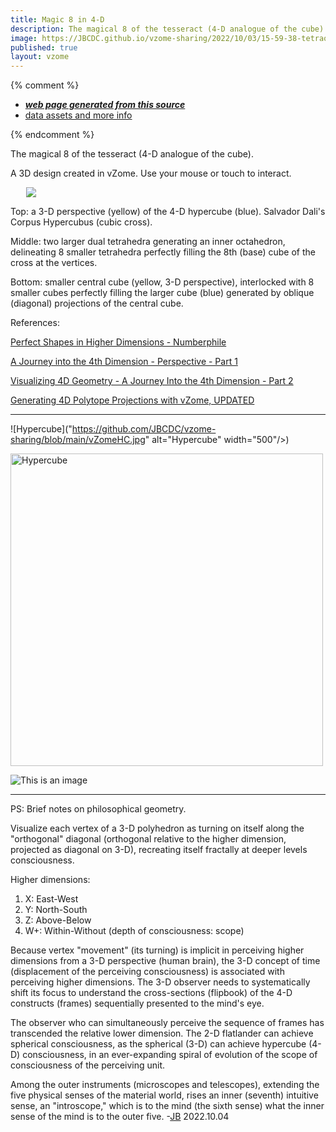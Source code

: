 ```yaml
---
title: Magic 8 in 4-D
description: The magical 8 of the tesseract (4-D analogue of the cube).    
image: https://JBCDC.github.io/vzome-sharing/2022/10/03/15-59-38-tetraoctacube/tetraoctacube.png
published: true
layout: vzome
---
```


{% comment %}
 - [***web page generated from this source***](<https://JBCDC.github.io/vzome-sharing/2022/10/03/tetraoctacube-15-59-38.html>)
 - [data assets and more info](<https://github.com/JBCDC/vzome-sharing/tree/main/2022/10/03/15-59-38-tetraoctacube/>)
 
{% endcomment %}

The magical 8 of the tesseract (4-D analogue of the cube).      

A 3D design created in vZome.  Use your mouse or touch to interact.

<vzome-viewer style="width: 87%; height: 60vh; margin: 5%"
       src="https://JBCDC.github.io/vzome-sharing/2022/10/03/15-59-38-tetraoctacube/tetraoctacube.vZome" >
  <img src="https://JBCDC.github.io/vzome-sharing/2022/10/03/15-59-38-tetraoctacube/tetraoctacube.png" />
</vzome-viewer>

Top: a 3-D perspective (yellow) of the 4-D hypercube (blue). Salvador Dali's Corpus Hypercubus (cubic cross).   

Middle: two larger dual tetrahedra generating an inner octahedron, delineating 8 smaller tetrahedra perfectly filling the 8th (base) cube of the cross at the vertices.   

Bottom: smaller central cube (yellow, 3-D perspective), interlocked with 8 smaller cubes perfectly filling the larger cube (blue) generated by oblique (diagonal) projections of the central cube.  

References: 

[Perfect Shapes in Higher Dimensions - Numberphile](https://www.youtube.com/watch?v=2s4TqVAbfz4)

[A Journey into the 4th Dimension - Perspective - Part 1](https://www.youtube.com/watch?v=4TI1onWI_IM)  

[Visualizing 4D Geometry - A Journey Into the 4th Dimension - Part 2](https://www.youtube.com/watch?v=4URVJ3D8e8k)  

[Generating 4D Polytope Projections with vZome, UPDATED](https://www.youtube.com/watch?v=b0W_MReU3aA)

***  

![Hypercube]("https://github.com/JBCDC/vzome-sharing/blob/main/vZomeHC.jpg" alt="Hypercube" width="500"/>)  

<img src="/../blob/main/vZomeHC.jpg" alt="Hypercube" width="500"/>

![This is an image](https://myoctocat.com/assets/images/base-octocat.svg)

***  

PS: Brief notes on philosophical geometry.

Visualize each vertex of a 3-D polyhedron as turning on itself along the "orthogonal" diagonal (orthogonal relative to the higher dimension, projected as diagonal on 3-D), recreating itself fractally at deeper levels consciousness. 

Higher dimensions: 
1. X: East-West
2. Y: North-South
3. Z: Above-Below
4. W+: Within-Without (depth of consciousness: scope)

Because vertex "movement" (its turning) is implicit in perceiving higher dimensions from a 3-D perspective (human brain), the 3-D concept of time (displacement of the perceiving consciousness) is associated with perceiving higher dimensions. The 3-D observer needs to systematically shift its focus to understand the cross-sections (flipbook) of the 4-D constructs (frames) sequentially presented to the mind's eye. 

The observer who can simultaneously perceive the sequence of frames has transcended the relative lower dimension. The 2-D flatlander can achieve spherical consciousness, as the spherical (3-D) can achieve hypercube (4-D) consciousness, in an ever-expanding spiral of evolution of the scope of consciousness of the perceiving unit.
   
Among the outer instruments (microscopes and telescopes), extending the five physical senses of the material world, rises an inner (seventh) intuitive sense, an "introscope," which is to the mind (the sixth sense) what the inner sense of the mind is to the outer five. -[JB](https://agniyoga.info/2022/08/22/the-practice-of-the-presence/) 2022.10.04





